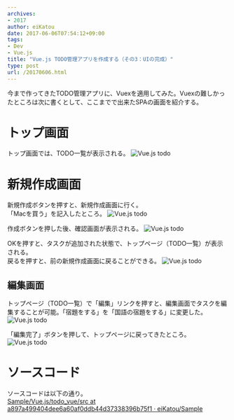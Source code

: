 ```yaml
---
archives:
- 2017
author: eiKatou
date: 2017-06-06T07:54:12+09:00
tags:
- Dev
- Vue.js
title: "Vue.js TODO管理アプリを作成する（その3：UIの完成）"
type: post
url: /20170606.html
---
```


今まで作ってきたTODO管理アプリに、Vuexを適用してみた。Vuexの難しかったところは次に書くとして、ここまでで出来たSPAの画面を紹介する。

# トップ画面
トップ画面では、TODO一覧が表示される。
![Vue.js todo](/uploads/2017/06/vue_todo-1.jpg)

<!--more-->

# 新規作成画面
新規作成ボタンを押すと、新規作成画面に行く。  
「Macを買う」を記入したところ。
![Vue.js todo](/uploads/2017/06/vue_todo-3.jpg)

作成ボタンを押した後、確認画面が表示される。
![Vue.js todo](/uploads/2017/06/vue_todo-4.jpg)

OKを押すと、タスクが追加された状態で、トップページ（TODO一覧）が表示される。  
戻るを押すと、前の新規作成画面に戻ることができる。
![Vue.js todo](/uploads/2017/06/vue_todo-5.jpg)

## 編集画面
トップページ（TODO一覧）で「編集」リンクを押すと、編集画面でタスクを編集することが可能。「宿題をする」を「国語の宿題をする」に変更した。
![Vue.js todo](/uploads/2017/06/vue_todo-6.jpg)

「編集完了」ボタンを押して、トップページに戻ってきたところ。
![Vue.js todo](/uploads/2017/06/vue_todo-7.jpg)

# ソースコード
ソースコードは以下の通り。  
[Sample/Vue.js/todo_vue/src at a897a499404dee6a60af0ddb44d37338396b75f1 · eiKatou/Sample](https://github.com/eiKatou/Sample/tree/a897a499404dee6a60af0ddb44d37338396b75f1/Vue.js/todo_vue/src)

